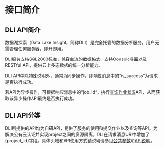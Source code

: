 # 接口简介<a name="zh-cn_topic_0067024877"></a>

## DLI API简介<a name="section10325576161445"></a>

数据湖探索（Data Lake Insight，简称DLI）是完全托管的数据分析服务，用户无需管理任何服务器，即开即用。

DLI服务支持SQL2003标准，兼容主流的数据格式，支持Console界面以及RESTful API，提供云上多态数据的统一分析能力。

DLI API中除特殊说明外，通常为同步操作，即响应消息中的“is\_success“为请求是否执行成功。

若API为异步操作，可根据响应消息中的“job\_id“，执行[查询作业状态](查询作业状态.md)API，从而获取该异步操作API最终是否执行成功。

## DLI API分类<a name="section43479887161732"></a>

DLI所提供的API均为自研API，提供了服务的使用和提交作业以及查询等API。为解决公有云认证并实现project之间的资源隔离，DLI在请求消息URI中增加了\{project\_id\}字段。具体头域和API使用方式请说明请参见[公共参数](公共参数.md)和[API说明](API说明.md)。

